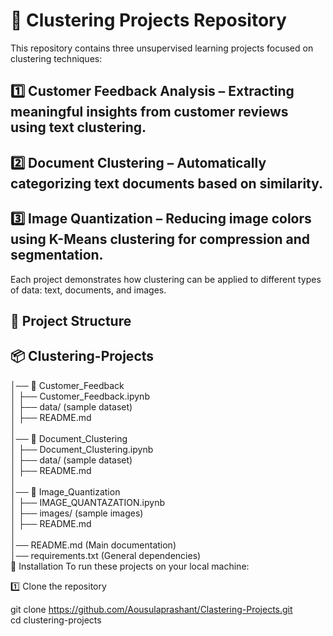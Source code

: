 # 🚀 Clustering Projects Repository
This repository contains three unsupervised learning projects focused on clustering techniques:

## 1️⃣ Customer Feedback Analysis – Extracting meaningful insights from customer reviews using text clustering.
## 2️⃣ Document Clustering – Automatically categorizing text documents based on similarity.
## 3️⃣ Image Quantization – Reducing image colors using K-Means clustering for compression and segmentation.

Each project demonstrates how clustering can be applied to different types of data: text, documents, and images.

## 📂 Project Structure

## 📦 Clustering-Projects  
│── 📁 Customer_Feedback  
│   ├── Customer_Feedback.ipynb  
│   ├── data/ (sample dataset)  
│   ├── README.md  
│  
│── 📁 Document_Clustering  
│   ├── Document_Clustering.ipynb  
│   ├── data/ (sample dataset)  
│   ├── README.md  
│  
│── 📁 Image_Quantization  
│   ├── IMAGE_QUANTAZATION.ipynb  
│   ├── images/ (sample images)  
│   ├── README.md  
│  
│── README.md (Main documentation)  
│── requirements.txt (General dependencies)  
🔧 Installation
To run these projects on your local machine:

1️⃣ Clone the repository

git clone https://github.com/Aousulaprashant/Clastering-Projects.git  
cd clustering-projects  

